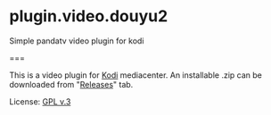 # plugin.video.douyu2
Simple pandatv video plugin for kodi

===

This is a video plugin for [Kodi](http://kodi.tv) mediacenter.
An installable .zip can be downloaded from "[Releases](https://github.com/yangqian/plugin.video.douyu2/releases)" tab.

License: [GPL v.3](http://www.gnu.org/copyleft/gpl.html)
